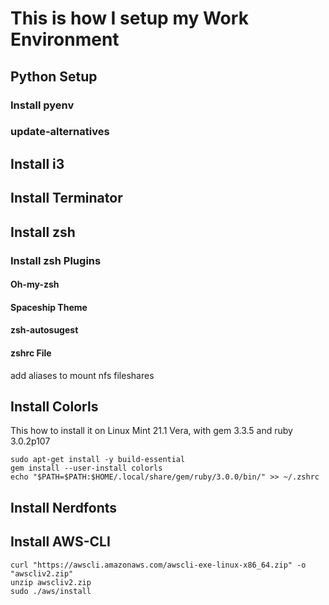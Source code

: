 # This is how I setup my Work Environment
## Python Setup
### Install pyenv
### update-alternatives

## Install i3

## Install Terminator

## Install zsh
### Install zsh Plugins
#### Oh-my-zsh
#### Spaceship Theme
#### zsh-autosugest
#### zshrc File
add aliases to mount nfs fileshares

## Install Colorls
This how to install it on Linux Mint 21.1 Vera, with gem 3.3.5 and ruby 3.0.2p107
```
sudo apt-get install -y build-essential
gem install --user-install colorls
echo "$PATH=$PATH:$HOME/.local/share/gem/ruby/3.0.0/bin/" >> ~/.zshrc
```

## Install Nerdfonts

## Install AWS-CLI
```
curl "https://awscli.amazonaws.com/awscli-exe-linux-x86_64.zip" -o "awscliv2.zip"
unzip awscliv2.zip
sudo ./aws/install
```
